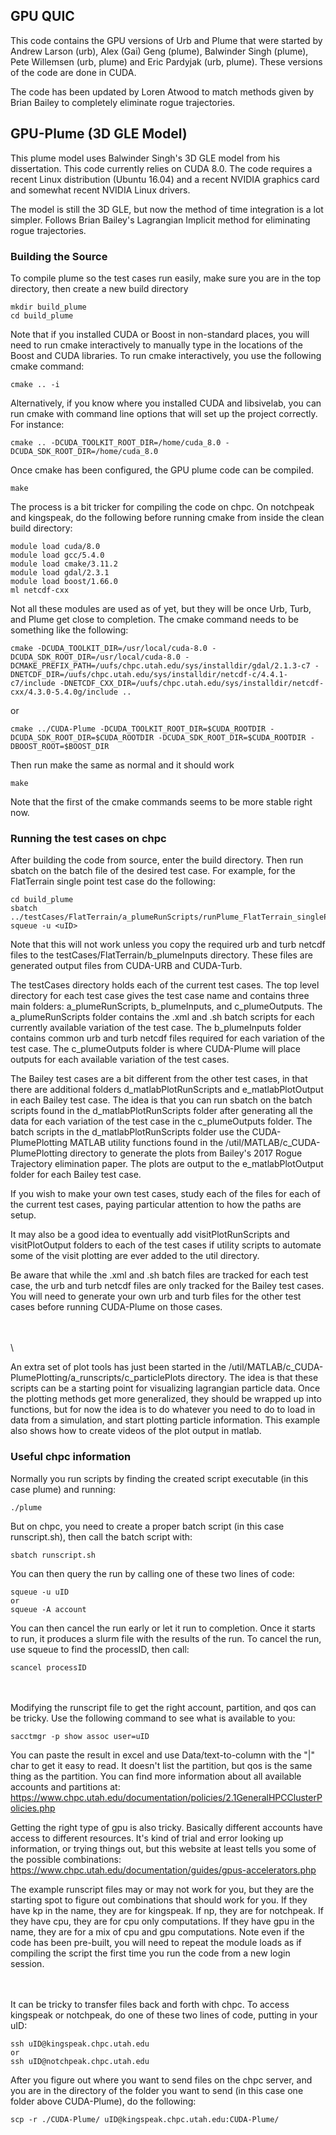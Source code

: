 GPU QUIC
--------

This code contains the GPU versions of Urb and Plume that were started
by Andrew Larson (urb), Alex (Gai) Geng (plume), Balwinder Singh
(plume), Pete Willemsen (urb, plume) and Eric Pardyjak (urb,
plume). These versions of the code are done in CUDA.

The code has been updated by Loren Atwood to match methods given by
Brian Bailey to completely eliminate rogue trajectories.

## GPU-Plume (3D GLE Model)

This plume model uses Balwinder Singh's 3D GLE model from his
dissertation. This code currently relies on CUDA 8.0. The code
requires a recent Linux distribution (Ubuntu 16.04) and a recent
NVIDIA graphics card and somewhat recent NVIDIA Linux drivers.

The model is still the 3D GLE, but now the method of time integration is a lot simpler.
Follows Brian Bailey's Lagrangian Implicit method for eliminating rogue trajectories.

### Building the Source

To compile plume so the test cases run easily, make sure you are in the top directory, then create a new build directory
```
mkdir build_plume
cd build_plume
```
Note that if you installed CUDA or Boost in non-standard places, you
will need to run cmake interactively to manually type in the locations
of the Boost and CUDA libraries. To run cmake interactively, you use
the following cmake command:
```
cmake .. -i
```
Alternatively, if you know where you installed CUDA and libsivelab,
you can run cmake with command line options that will set up the
project correctly. For instance:
```
cmake .. -DCUDA_TOOLKIT_ROOT_DIR=/home/cuda_8.0 -DCUDA_SDK_ROOT_DIR=/home/cuda_8.0
```
Once cmake has been configured, the GPU plume code can be compiled.
```
make
```


The process is a bit tricker for compiling the code on chpc. On notchpeak and kingspeak, do the following before running
cmake from inside the clean build directory:
```
module load cuda/8.0
module load gcc/5.4.0
module load cmake/3.11.2 
module load gdal/2.3.1
module load boost/1.66.0
ml netcdf-cxx

```
Not all these modules are used as of yet, but they will be once Urb, Turb, and Plume get close to completion. The cmake command needs to be something like the following:
```
cmake -DCUDA_TOOLKIT_DIR=/usr/local/cuda-8.0 -DCUDA_SDK_ROOT_DIR=/usr/local/cuda-8.0 -DCMAKE_PREFIX_PATH=/uufs/chpc.utah.edu/sys/installdir/gdal/2.1.3-c7 -DNETCDF_DIR=/uufs/chpc.utah.edu/sys/installdir/netcdf-c/4.4.1-c7/include -DNETCDF_CXX_DIR=/uufs/chpc.utah.edu/sys/installdir/netcdf-cxx/4.3.0-5.4.0g/include ..
```
or
```
cmake ../CUDA-Plume -DCUDA_TOOLKIT_ROOT_DIR=$CUDA_ROOTDIR -DCUDA_SDK_ROOT_DIR=$CUDA_ROOTDIR -DCUDA_SDK_ROOT_DIR=$CUDA_ROOTDIR -DBOOST_ROOT=$BOOST_DIR
```
Then run make the same as normal and it should work
```
make
```

Note that the first of the cmake commands seems to be more stable right now.


### Running the test cases on chpc

After building the code from source, enter the build directory. Then run sbatch on the batch file of the desired test case. For example, for the FlatTerrain single point test case do the following:
```
cd build_plume
sbatch ../testCases/FlatTerrain/a_plumeRunScripts/runPlume_FlatTerrain_singlePoint.sh
squeue -u <uID>
```

Note that this will not work unless you copy the required urb and turb netcdf files to the testCases/FlatTerrain/b_plumeInputs directory. These files are generated output files from CUDA-URB and CUDA-Turb.


The testCases directory holds each of the current test cases. The top level directory for each test case gives the test case name and contains three main folders: a_plumeRunScripts, b_plumeInputs, and c_plumeOutputs. The a_plumeRunScripts folder contains the .xml and .sh batch scripts for each currently available variation of the test case. The b_plumeInputs folder contains common urb and turb netcdf files required for each variation of the test case. The c_plumeOutputs folder is where CUDA-Plume will place outputs for each available variation of the test cases.

The Bailey test cases are a bit different from the other test cases, in that there are additional folders d_matlabPlotRunScripts and e_matlabPlotOutput in each Bailey test case. The idea is that you can run sbatch on the batch scripts found in the d_matlabPlotRunScripts folder after generating all the data for each variation of the test case in the c_plumeOutputs folder. The batch scripts in the d_matlabPlotRunScripts folder use the CUDA-PlumePlotting MATLAB utility functions found in the /util/MATLAB/c_CUDA-PlumePlotting directory to generate the plots from Bailey's 2017 Rogue Trajectory elimination paper. The plots are output to the e_matlabPlotOutput folder for each Bailey test case.

If you wish to make your own test cases, study each of the files for each of the current test cases, paying particular attention to how the paths are setup.

It may also be a good idea to eventually add visitPlotRunScripts and visitPlotOutput folders to each of the test cases if utility scripts to automate some of the visit plotting are ever added to the util directory.


Be aware that while the .xml and .sh batch files are tracked for each test case, the urb and turb netcdf files are only tracked for the Bailey test cases. You will need to generate your own urb and turb files for the other test cases before running CUDA-Plume on those cases.


\
\
\

An extra set of plot tools has just been started in the /util/MATLAB/c_CUDA-PlumePlotting/a_runscripts/c_particlePlots directory. The idea is that these scripts can be a starting point for visualizing lagrangian particle data. Once the plotting methods get more generalized, they should be wrapped up into functions, but for now the idea is to do whatever you need to do to load in data from a simulation, and start plotting particle information. This example also shows how to create videos of the plot output in matlab.



### Useful chpc information

Normally you run scripts by finding the created script executable (in this case plume) and running:
```
./plume
```
But on chpc, you need to create a proper batch script (in this case runscript.sh), then call the batch script with:
```
sbatch runscript.sh
```
You can then query the run by calling one of these two lines of code:

```
squeue -u uID
or
squeue -A account
```
You can then cancel the run early or let it run to completion. Once it starts to run, it produces a slurm file with the results of the run. To cancel the run, use squeue to find the processID, then call:

```
scancel processID
```

\
\
Modifying the runscript file to get the right account, partition, and qos can be tricky. Use the following command to see what is available to you:
```
sacctmgr -p show assoc user=uID
```
You can paste the result in excel and use Data/text-to-column with the "|" char to get it easy to read. It doesn't list the partition, but qos is the same thing as the partition. You can find more information about all available accounts and partitions at: https://www.chpc.utah.edu/documentation/policies/2.1GeneralHPCClusterPolicies.php


Getting the right type of gpu is also tricky. Basically different accounts have access to different resources. It's kind of trial and error looking up information, or trying things out, but this website at least tells you some of the possible combinations: https://www.chpc.utah.edu/documentation/guides/gpus-accelerators.php


The example runscript files may or may not work for you, but they are the starting spot to figure out combinations that should work for you. If they have kp in the name, they are for kingspeak. If np, they are for notchpeak. If they have cpu, they are for cpu only computations. If they have gpu in the name, they are for a mix of cpu and gpu computations. Note even if the code has been pre-built, you will need to repeat the module loads as if compiling the script the first time you run the code from a new login session.


\
\
It can be tricky to transfer files back and forth with chpc. To access kingspeak or notchpeak, do one of these two lines of code, putting in your uID:
```
ssh uID@kingspeak.chpc.utah.edu
or
ssh uID@notchpeak.chpc.utah.edu
```
After you figure out where you want to send files on the chpc server, and you are in the directory of the folder you want to send (in this case one folder above CUDA-Plume), do the following:
```
scp -r ./CUDA-Plume/ uID@kingspeak.chpc.utah.edu:CUDA-Plume/
```






